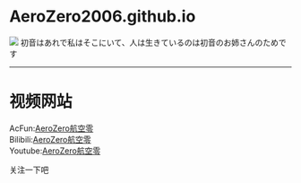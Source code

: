 # AeroZero2006.github.io
<img style="-webkit-user-select: none;margin: auto;background-color: hsl(0, 0%, 90%);transition: background-color 300ms;" src="https://ipcounter.ihcr.top/">  
初音はあれで私はそこにいて、人は生きているのは初音のお姉さんのためです


***

# 视频网站

AcFun:[AeroZero航空零](https://www.acfun.cn/u/63219615)  
Bilibili:[AeroZero航空零](https://space.bilibili.com/588710168)  
Youtube:[AeroZero航空零](https://www.youtube.com/channel/UCgVCFr2is2uPdku10oEyhhw)

关注一下吧
